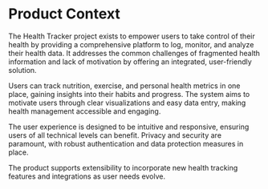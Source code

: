 # Product Context

The Health Tracker project exists to empower users to take control of their health by providing a comprehensive platform to log, monitor, and analyze their health data. It addresses the common challenges of fragmented health information and lack of motivation by offering an integrated, user-friendly solution.

Users can track nutrition, exercise, and personal health metrics in one place, gaining insights into their habits and progress. The system aims to motivate users through clear visualizations and easy data entry, making health management accessible and engaging.

The user experience is designed to be intuitive and responsive, ensuring users of all technical levels can benefit. Privacy and security are paramount, with robust authentication and data protection measures in place.

The product supports extensibility to incorporate new health tracking features and integrations as user needs evolve.
